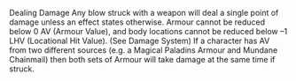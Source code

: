 Dealing Damage Any blow struck with a weapon will deal a single point of damage unless an effect states otherwise. Armour cannot be reduced below 0 AV (Armour Value), and body locations cannot be reduced below –1 LHV (Locational Hit Value). (See Damage System) If a character has AV from two different sources (e.g. a Magical Paladins Armour and Mundane Chainmail) then both sets of Armour will take damage at the same time if struck.